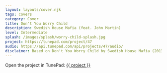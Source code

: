 ```yaml
---
layout: layouts/cover.njk
tags: covers
category: Cover
title: Don't You Worry Child
description: Swedish House Mafia (feat. John Martin)
level: Intermediate
splash: /images/splash/worry-child-splash.jpg
project: https://tunepad.com/project/47
audio: https://api.tunepad.com/api/projects/47/audio/
disclaimer: Based on Don't You Worry Child by Swedish House Mafia (2013), Virgin Records. For educational purposes only.
---
```


Open the project in TunePad:
<a href="{{ project }}" target="_blank">{{ project }}</a>
<!--
<iframe width="560" height="315" src="https://www.youtube.com/embed/1y6smkh6c-0?si=cIdW5SRrhsIoKVJY" title="YouTube video player" frameborder="0" allow="accelerometer; autoplay; clipboard-write; encrypted-media; gyroscope; picture-in-picture; web-share" allowfullscreen></iframe>
-->